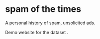 # spam of the times

A personal history of spam, unsolicited ads.

Demo website for the dataset <DATASET>.